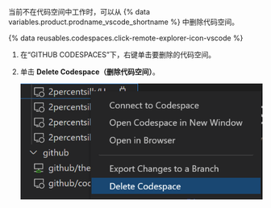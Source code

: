 当前不在代码空间中工作时，可以从 {% data variables.product.prodname_vscode_shortname %} 中删除代码空间。

{% data reusables.codespaces.click-remote-explorer-icon-vscode %}
1. 在“GITHUB CODESPACES”下，右键单击要删除的代码空间。
1. 单击 **Delete Codespace（删除代码空间）**。

   ![在 {% data variables.product.prodname_dotcom %} 中删除代码空间](/assets/images/help/codespaces/delete-codespace-vscode.png)
